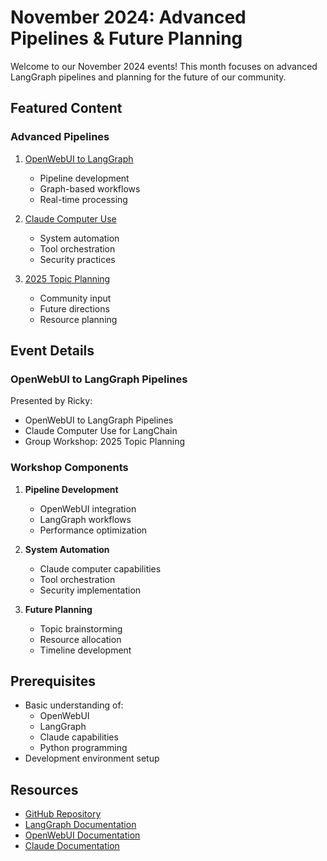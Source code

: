 # November 2024: Advanced Pipelines & Future Planning

Welcome to our November 2024 events! This month focuses on advanced LangGraph pipelines and planning for the future of our community.

## Featured Content

### Advanced Pipelines
1. [OpenWebUI to LangGraph](openwebui-langgraph)
   - Pipeline development
   - Graph-based workflows
   - Real-time processing

2. [Claude Computer Use](claude-computer)
   - System automation
   - Tool orchestration
   - Security practices

3. [2025 Topic Planning](topic-planning)
   - Community input
   - Future directions
   - Resource planning

## Event Details

### OpenWebUI to LangGraph Pipelines
Presented by Ricky:
- OpenWebUI to LangGraph Pipelines
- Claude Computer Use for LangChain
- Group Workshop: 2025 Topic Planning

### Workshop Components
1. **Pipeline Development**
   - OpenWebUI integration
   - LangGraph workflows
   - Performance optimization

2. **System Automation**
   - Claude computer capabilities
   - Tool orchestration
   - Security implementation

3. **Future Planning**
   - Topic brainstorming
   - Resource allocation
   - Timeline development

## Prerequisites
- Basic understanding of:
  - OpenWebUI
  - LangGraph
  - Claude capabilities
  - Python programming
- Development environment setup

## Resources
- [GitHub Repository](https://github.com/aimug-org/austin_langchain)
- [LangGraph Documentation](https://python.langchain.com/docs/langgraph)
- [OpenWebUI Documentation](https://docs.openwebui.com/)
- [Claude Documentation](https://docs.anthropic.com/claude/)
